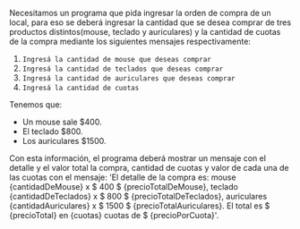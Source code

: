 Necesitamos un programa que pida ingresar la orden de compra de un local, para eso se deberá ingresar la cantidad que se desea comprar de tres productos distintos(mouse, teclado y auriculares) y la cantidad de cuotas de la compra mediante los siguientes mensajes respectivamente:

1.  `Ingresá la cantidad de mouse que deseas comprar`
2.  `Ingresá la cantidad de teclados que deseas comprar`
3.  `Ingresá la cantidad de auriculares que deseas comprar`
4.  `Ingresá la cantidad de cuotas` 
  
  
Tenemos que:

* Un mouse sale $400.
* El teclado $800.
* Los auriculares $1500.
 
Con esta información, el programa deberá mostrar un mensaje con el detalle y el valor total la compra, cantidad de cuotas y valor de cada una de las cuotas con el mensaje: 'El detalle de la compra es: mouse {cantidadDeMouse} x $ 400 $ {precioTotalDeMouse}, teclado {cantidadDeTeclados} x $ 800 $ {precioTotalDeTeclados}, auriculares {cantidadAuriculares} x $ 1500 $ {precioTotalAuriculares}. El total es $ {precioTotal} en {cuotas} cuotas de $ {precioPorCuota}'.

<style>
  .mu-browser {
    display: none;
  }
</style>